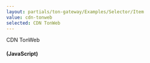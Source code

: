 ```yaml
---
layout: partials/ton-gateway/Examples/Selector/Item
value: cdn-tonweb
selected: CDN TonWeb
---
```


CDN TonWeb

#### (JavaScript)
